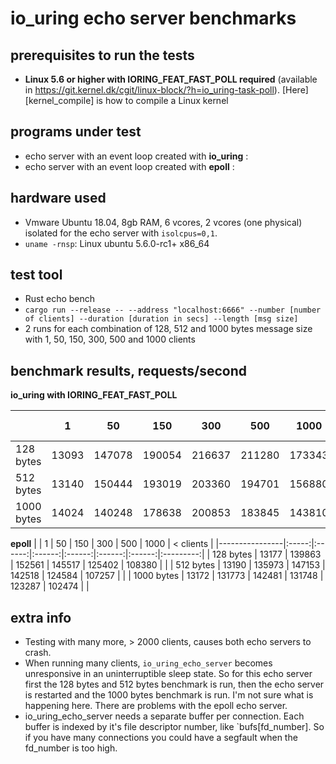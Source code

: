 # io_uring echo server benchmarks

## prerequisites to run the tests
* __Linux 5.6 or higher with IORING_FEAT_FAST_POLL required__ (available in https://git.kernel.dk/cgit/linux-block/?h=io_uring-task-poll). [Here][kernel_compile] is how to compile a Linux kernel

## programs under test
* echo server with an event loop created with __io_uring__ :
* echo server with an event loop created with __epoll__ :

## hardware used
* Vmware Ubuntu 18.04, 8gb RAM, 6 vcores, 2 vcores (one physical) isolated for the echo server with `isolcpus=0,1`.
* `uname -rnsp`: Linux ubuntu 5.6.0-rc1+ x86_64



## test tool
* Rust echo bench
* `cargo run --release -- --address "localhost:6666" --number [number of clients] --duration [duration in secs] --length [msg size]`
* 2 runs for each combination of 128, 512 and 1000 bytes message size with 1, 50, 150, 300, 500 and 1000 clients




## benchmark results, requests/second

**io_uring with IORING_FEAT_FAST_POLL**

|            | 1     | 50     | 150    | 300    | 500    | 1000   | < clients |
|------------|:-----:|:------:|:------:|:------:|:------:|:------:|:---------:|
| 128 bytes  | 13093 | 147078 | 190054 | 216637 | 211280 | 173343 |           |
| 512 bytes  | 13140 | 150444 | 193019 | 203360 | 194701 | 156880 |           |
| 1000 bytes | 14024 | 140248 | 178638 | 200853 | 183845 | 143810 |           |




**epoll**
|                | 1     | 50     | 150    | 300    | 500    | 1000   | < clients |
|----------------|:-----:|:------:|:------:|:------:|:------:|:------:|:---------:|
|  128 bytes     | 13177 | 139863 | 152561 | 145517 | 125402 | 108380 | |
|  512 bytes     | 13190 | 135973 | 147153 | 142518 | 124584 | 107257 | |
|  1000 bytes    | 13172 | 131773 | 142481 | 131748 | 123287 | 102474 | |





## extra info
* Testing with many more, > 2000 clients, causes both echo servers to crash.
* When running many clients, `io_uring_echo_server` becomes unresponsive in an uninterruptible sleep state. So for this echo server first the 128 bytes and 512 bytes benchmark is run, then the echo server is restarted and the 1000 bytes benchmark is run. I'm not sure what is happening here. There are problems with the epoll echo server.
* io_uring_echo_server needs a separate buffer per connection. Each buffer is indexed by it's file descriptor number, like `bufs[fd_number]. So if you have many connections you could have a segfault when the fd_number is too high.



[kernle_compile]: https://www.cyberciti.biz/tips/compiling-linux-kernel-26.html